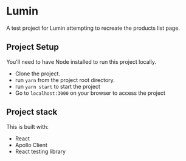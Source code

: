 # Lumin
A test project for Lumin attempting to recreate the products list page.

## Project Setup
You'll need to have Node installed to run this project locally.
* Clone the project.
* run `yarn` from the project root directory.
* run `yarn start` to start the project
* Go to `localhost:3000` on your browser to access the project

## Project stack
This is built with:
* React
* Apollo Client
* React testing library